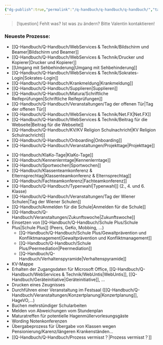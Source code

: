 ```yaml
---
{"dg-publish":true,"permalink":"/q-handbuch/q-handbuch/q-handbuch/","tags":["gardenEntry"]}
---
```


> [!question] Fehlt was? Ist was zu ändern?
Bitte Valentin kontaktieren!
### Neueste Prozesse:

* [[Q-Handbuch/Q-Handbuch/WebServices & Technik/Bildschirm und Beamer\|Bildschirm und Beamer]]
* [[Q-Handbuch/Q-Handbuch/WebServices & Technik/Drucker und Kopierer\|Drucker und Kopierer]]
* [[Umgang mit Sehbehinderung\|Umgang mit Sehbehinderung]]
* [[Q-Handbuch/Q-Handbuch/WebServices & Technik/Sokrates-Login\|Sokrates-Login]]
* [[Q-Handbuch/Q-Handbuch/Krankmeldung\|Krankmeldung]]
* [[Q-Handbuch/Q-Handbuch/Supplieren\|Supplieren]]
* [[Q-Handbuch/Q-Handbuch/Matura/Schriftliche Reifeprüfungen\|Schriftliche Reifeprüfungen]]
* [[Q-Handbuch/Q-Handbuch/Veranstaltungen/Tag der offenen Tür\|Tag der offenen Tür]] 
* [[Q-Handbuch/Q-Handbuch/WebServices & Technik/Net.FX\|Net.FX]]
* [[Q-Handbuch/Q-Handbuch/WebServices & Technik/Beitrag für die Webseite\|Beitrag für die Webseite]]
* [[Q-Handbuch/Q-Handbuch/KV/KV Religion Schulnachricht\|KV Religion Schulnachricht]]
* [[Q-Handbuch/Q-Handbuch/Onboarding\|Onboarding]]
* [[Q-Handbuch/Q-Handbuch/Veranstaltungen/Projekttage\|Projekttage]]
- [[Q-Handbuch/KlaKo-Tage\|KlaKo-Tage]]
- [[Q-Handbuch/Kennenlerntage\|Kennenlerntage]]
- [[Q-Handbuch/Sportwochen\|Sportwochen]]
- [[Q-Handbuch/Klassenteamkonferenz & Elternsprechtag\|Klassenteamkonferenz & Elternsprechtag]]
- [[Q-Handbuch/Fachteamkonferenz\|Fachteamkonferenz]]
- [[Q-Handbuch/Q-Handbuch/Typenwahl\|Typenwahl]] (2., 4. und 6. Klasse)
- [[Q-Handbuch/Q-Handbuch/Veranstaltungen/Tag der Wiener Schulen\|Tag der Wiener Schulen]]
- [[Q-Handbuch/Anmelden für die Schule\|Anmelden für die Schule]]
- [[Q-Handbuch/Q-Handbuch/Veranstaltungen/Zukunftswoche\|Zukunftswoche]]
- Einsetzen von [[Q-Handbuch/Q-Handbuch/Schule Plus/Schule Plus\|Schule Plus]] (Peers, GeKo, Mobbing, ...)
	- [[Q-Handbuch/Q-Handbuch/Schule Plus/Gewaltprävention und Konfliktmanagement\|Gewaltprävention und Konfliktmanagement]]
	- [[Q-Handbuch/Q-Handbuch/Schule Plus/Peermediation\|Peermediation]]
	- [[Q-Handbuch/Q-Handbuch/Verhaltenspyramide\|Verhaltenspyramide]]
- KV-Mappe
- Erhalten der Zugangsdaten für Microsoft Office, [[Q-Handbuch/Q-Handbuch/WebServices & Technik/WebUntis\|WebUntis]], [[Q-Handbuch/Geräteinitiative\|Geräteinitiative]], ...
- Drucken eines Zeugnisses
- Durchführen einer Veranstaltung im Festsaal ([[Q-Handbuch/Q-Handbuch/Veranstaltungen/Konzertplanung\|Konzertplanung]], HageVO,...)
- Buchen mehrstündiger Schularbeiten
- Melden von Abweichungen vom Stundenplan
- Maturatreffen für potentielle Hagenmüllervorlesungsgäste
- Wording Notenkonferenzen
- Übergabeprozess für Übergabe von Klassen wegen Pensionierung/Karenz/längeren Krankenständen…
- [[Q-Handbuch/Q-Handbuch/Prozess vermisst？\|Prozess vermisst？]]
